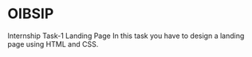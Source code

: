 # OIBSIP
Internship Task-1
Landing Page 
In this task you have to design a landing page using HTML and CSS.
